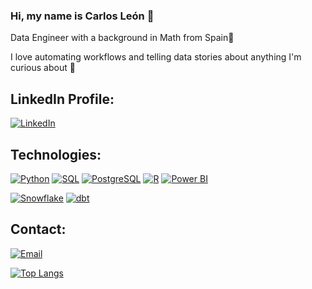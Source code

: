 ### Hi, my name is Carlos León 👋
Data Engineer with a background in Math from Spain📌

I love automating workflows and telling data stories about anything I'm curious about 🌱 



## LinkedIn Profile:
[![LinkedIn](https://img.shields.io/badge/LinkedIn-Carlos_León-0077B5?style=for-the-badge&logo=linkedin&logoColor=white&labelColor=101010)](https://www.linkedin.com/in/carleondel/)

## Technologies:
[![Python](https://img.shields.io/badge/Python-yellow?style=for-the-badge&logo=python&logoColor=white&labelColor=101010)]()
[![SQL](https://img.shields.io/badge/SQL-4479A1?style=for-the-badge&logo=sql&logoColor=white&labelColor=101010)]()
[![PostgreSQL](https://img.shields.io/badge/PostgreSQL-4479A1?style=for-the-badge&logo=postgresql&logoColor=white&labelColor=101010)]()
[![R](https://img.shields.io/badge/R-276DC3?style=for-the-badge&logo=r&logoColor=white&labelColor=101010)]()
[![Power BI](https://img.shields.io/badge/Power_BI-F2C811?style=for-the-badge&logo=powerbi&logoColor=white&labelColor=101010)]()

[![Snowflake](https://img.shields.io/badge/Snowflake-38B2AC?style=for-the-badge&logo=snowflake&logoColor=white&labelColor=101010)]()
[![dbt](https://img.shields.io/badge/dbt-FF5733?style=for-the-badge&logo=dbt&logoColor=white&labelColor=101010)]()


## Contact:
[![Email](https://img.shields.io/badge/carleondel@gmail.com-personal_email-D14836?style=for-the-badge&logo=gmail&logoColor=white&labelColor=101010)](mailto:carleondel@gmail.com)


[![Top Langs](https://github-readme-stats.vercel.app/api/top-langs/?username=carleondel&layout=compact&theme=radical)](https://github.com/anuraghazra/github-readme-stats)

<!--
### Stats
[![Carlos's GitHub stats](https://github-readme-stats.vercel.app/api?username=carleondel&show_icons=true&count_private=true&theme=merko)](https://github.com/carleondel/github-readme-stats)
[![Top Langs](https://github-readme-stats.vercel.app/api/top-langs/?username=carleondel&layout=compact&theme=merko)](https://github.com/carleondel/github-readme-stats)
- --!>






<!--
**carleondel/carleondel** is a ✨ _special_ ✨ repository because its `README.md` (this file) appears on your GitHub profile.

Here are some ideas to get you started:

- 🔭 I’m currently working on IT Consulting (Data Science)
- 🌱 I’m currently learning Data Science
- 👯 I’m looking to collaborate on Data Science related projects
- 📫 How to reach me: carleondel@gmail.com

- [![Linkedin Follow](https://img.shields.io/twitter/follow/mouredev?style=social)](https://www.linkedin.com/in/carleondel/)
- --!>
<!--
**carleondel/carleondel** is a ✨ _special_ ✨ repository because its `README.md` (this file) appears on your GitHub profile.

Here are some ideas to get you started:

- 🔭 I’m currently working on IT Consulting (Data Science)
- 🌱 I’m currently learning Data Science
- 👯 I’m looking to collaborate on Data Science related projects
- 🤔 I’m looking for help with ...
- 💬 Ask me about ...
- 📫 How to reach me: carleondel@gmail.com
- 😄 Pronouns: ...
- ⚡ Fun fact: ...
-->
